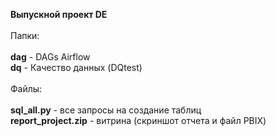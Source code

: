 <p>
<strong>Выпускной проект DE</strong><br>
<br>
Папки:<br>
  <br>
<strong>dag</strong> - DAGs Airflow<br>
<strong>dq</strong> - Качество данных (DQtest)<br>
<br>
Файлы:<br>
  <br>
<strong>sql_all.py</strong> - все запросы на создание таблиц<br>
  <strong>report_project.zip</strong> - витрина (скриншот отчета и файл PBIX)<br>
  <br>
</p>
